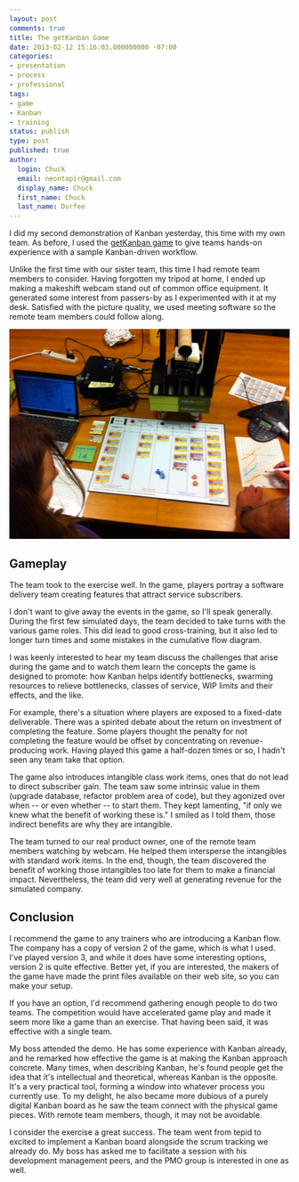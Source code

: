 ```yaml
---
layout: post
comments: true
title: The getKanban Game
date: 2013-02-12 15:16:03.000000000 -07:00
categories:
- presentation
- process
- professional
tags:
- game
- Kanban
- training
status: publish
type: post
published: true
author:
  login: Chuck
  email: neontapir@gmail.com
  display_name: Chuck
  first_name: Chuck
  last_name: Durfee
---
```


I did my second demonstration of Kanban yesterday, this time with my own team. As before, I used the [getKanban game](http://getkanban.com/BoardGame.html) to give teams hands-on experience with a sample Kanban-driven workflow.

Unlike the first time with our sister team, this time I had remote team members to consider. Having forgotten my tripod at home, I ended up making a makeshift webcam stand out of common office equipment. It generated some interest from passers-by as I experimented with it at my desk. Satisfied with the picture quality, we used meeting software so the remote team members could follow along.

![getKanban board with camera](/assets/getKanban-with-camera.jpg)

## Gameplay

The team took to the exercise well. In the game, players portray a software delivery team creating features that attract service subscribers.

I don't want to give away the events in the game, so I'll speak generally. During the first few simulated days, the team decided to take turns with the various game roles. This did lead to good cross-training, but it also led to longer turn times and some mistakes in the cumulative flow diagram.

I was keenly interested to hear my team discuss the challenges that arise during the game and to watch them learn the concepts the game is designed to promote: how Kanban helps identify bottlenecks, swarming resources to relieve bottlenecks, classes of service, WIP limits and their effects, and the like.

For example, there's a situation where players are exposed to a fixed-date deliverable. There was a spirited debate about the return on investment of completing the feature. Some players thought the penalty for not completing the feature would be offset by concentrating on revenue-producing work. Having played this game a half-dozen times or so, I hadn't seen any team take that option.

The game also introduces intangible class work items, ones that do not lead to direct subscriber gain. The team saw some intrinsic value in them (upgrade database, refactor problem area of code), but they agonized over when -- or even whether -- to start them. They kept lamenting, "if only we knew what the benefit of working these is." I smiled as I told them, those indirect benefits are why they are intangible.

The team turned to our real product owner, one of the remote team members watching by webcam. He helped them intersperse the intangibles with standard work items. In the end, though, the team discovered the benefit of working those intangibles too late for them to make a financial impact. Nevertheless, the team did very well at generating revenue for the simulated company.

## Conclusion

I recommend the game to any trainers who are introducing a Kanban flow. The company has a copy of version 2 of the game, which is what I used. I've played version 3, and while it does have some interesting options, version 2 is quite effective. Better yet, if you are interested, the makers of the game have made the print files available on their web site, so you can make your setup.

If you have an option, I'd recommend gathering enough people to do two teams. The competition would have accelerated game play and made it seem more like a game than an exercise. That having been said, it was effective with a single team.

My boss attended the demo. He has some experience with Kanban already, and he remarked how effective the game is at making the Kanban approach concrete. Many times, when describing Kanban, he's found people get the idea that it's intellectual and theoretical, whereas Kanban is the opposite. It's a very practical tool, forming a window into whatever process you currently use. To my delight, he also became more dubious of a purely digital Kanban board as he saw the team connect with the physical game pieces. With remote team members, though, it may not be avoidable.

I consider the exercise a great success. The team went from tepid to excited to implement a Kanban board alongside the scrum tracking we already do. My boss has asked me to facilitate a session with his development management peers, and the PMO group is interested in one as well.

